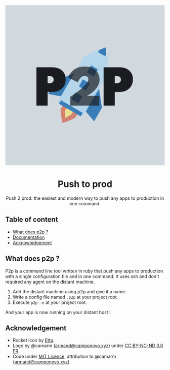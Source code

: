 <div align="center">

<img src="https://github.com/camarm-dev/p2p/blob/main/.github/logo.png?raw=true">

# Push to prod
Push 2 prod: the easiest and modern way to push any apps to production in one command.


</div>

## Table of content
- [What does p2p ?](#what-does-p2p-)
- [Documentation](/blob/main/DOCUMENTATION.md)
- [Acknowledgement](#acknowledgement)

## What does p2p ?
P2p is a command line tool written in ruby that push any apps to production with a single configuration file and in one command.
It uses ssh and don't required any agent on the distant machine.

1. Add the distant machine using p2p and give it a name.
2. Write a config file named `.p2p` at your project root.
3. Execute `p2p -e` at your project root.

And your app is now running on your distant host !

## Acknowledgement
- Rocket icon by [Etta](https://www.svgrepo.com/author/Etta/).
- Logo by @camarm (armand@camponovo.xyz) under [CC BY-NC-ND 3.0 FR](https://creativecommons.org/licenses/by-nc-nd/3.0/fr/).
- Code under [MIT Licence](https://github.com/camarm-dev/p2p/blob/main/LICENCE), attribution to @camarm (armand@camponovo.xyz).

